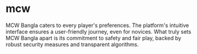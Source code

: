 # mcw
MCW Bangla caters to every player's preferences. The platform's intuitive interface ensures a user-friendly journey, even for novices. What truly sets MCW Bangla apart is its commitment to safety and fair play, backed by robust security measures and transparent algorithms. 
